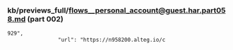 ### kb/previews_full/flows__personal_account@guest.har.part058.md (part 002)

```md
929",
                "url": "https://n958200.alteg.io/c
```

```
